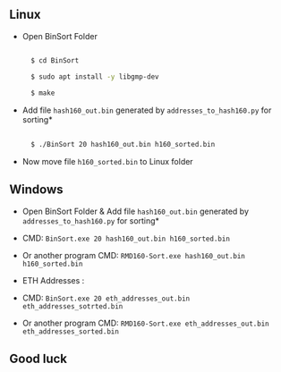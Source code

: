 ## Linux
- Open BinSort Folder
  
  ```sh
  
    $ cd BinSort 

    $ sudo apt install -y libgmp-dev
    
    $ make

    ```
- Add file ```hash160_out.bin``` generated by ```addresses_to_hash160.py``` for sorting*
  
  ```sh
 
    $ ./BinSort 20 hash160_out.bin h160_sorted.bin
    ```
- Now move file ```h160_sorted.bin``` to Linux folder

 ## Windows
 - Open BinSort Folder & Add file ```hash160_out.bin``` generated by ```addresses_to_hash160.py``` for sorting*
 - CMD: ```BinSort.exe 20 hash160_out.bin h160_sorted.bin```

- Or another program CMD: ```RMD160-Sort.exe hash160_out.bin h160_sorted.bin```

- ETH Addresses : 

- CMD: ```BinSort.exe 20 eth_addresses_out.bin eth_addresses_sotrted.bin```

- Or another program CMD: ```RMD160-Sort.exe eth_addresses_out.bin eth_addresses_sorted.bin```

## Good luck
   
